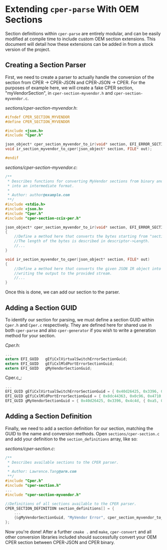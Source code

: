 # Extending `cper-parse` With OEM Sections

Section definitions within `cper-parse` are entirely modular, and can be easily
modified at compile time to include custom OEM section extensions. This document
will detail how these extensions can be added in from a stock version of the
project.

## Creating a Section Parser

First, we need to create a parser to actually handle the conversion of the
section from CPER -> CPER-JSON and CPER-JSON -> CPER. For the purposes of
example here, we will create a fake CPER section, "myVendorSection", in
`cper-section-myvendor.h` and `cper-section-myvendor.c`.

_sections/cper-section-myvendor.h_:

```c
#ifndef CPER_SECTION_MYVENDOR
#define CPER_SECTION_MYVENDOR

#include <json.h>
#include "Cper.h"

json_object* cper_section_myvendor_to_ir(void* section, EFI_ERROR_SECTION_DESCRIPTOR* descriptor);
void ir_section_myvendor_to_cper(json_object* section, FILE* out);

#endif
```

_sections/cper-section-myvendor.c_:

```c
/**
 * Describes functions for converting MyVendor sections from binary and JSON format
 * into an intermediate format.
 *
 * Author: author@example.com
 **/
#include <stdio.h>
#include <json.h>
#include "Cper.h"
#include "cper-section-ccix-per.h"

json_object* cper_section_myvendor_to_ir(void* section, EFI_ERROR_SECTION_DESCRIPTOR* descriptor)
{
    //Define a method here that converts the bytes starting from "section" into JSON IR.
    //The length of the bytes is described in descriptor->Length.
    //...
}

void ir_section_myvendor_to_cper(json_object* section, FILE* out)
{
    //Define a method here that converts the given JSON IR object into CPER binary,
    //writing the output to the provided stream.
    //...
}
```

Once this is done, we can add our section to the parser.

## Adding a Section GUID

To identify our section for parsing, we must define a section GUID within
`Cper.h` and `Cper.c` respectively. They are defined here for shared use in both
`cper-parse` and also `cper-generator` if you wish to write a generation method
for your section.

_Cper.h_:

```c
...
extern EFI_GUID   gEfiCxlVirtualSwitchErrorSectionGuid;
extern EFI_GUID   gEfiCxlMldPortErrorSectionGuid;
extern EFI_GUID   gMyVendorSectionGuid;
```

Cper.c\_:

```c
...
EFI_GUID gEfiCxlVirtualSwitchErrorSectionGuid = { 0x40d26425, 0x3396, 0x4c4d, { 0xa5, 0xda, 0x3d, 0x47, 0x26, 0x3a, 0xf4, 0x25 }};
EFI_GUID gEfiCxlMldPortErrorSectionGuid = { 0x8dc44363, 0x0c96, 0x4710, { 0xb7, 0xbf, 0x04, 0xbb, 0x99, 0x53, 0x4c, 0x3f }};
EFI_GUID gMyVendorSectionGuid = { 0x40d26425, 0x3396, 0x4c4d, { 0xa5, 0xda, 0x3d, 0x47, 0x26, 0x3a, 0xf4, 0x25 }};
```

## Adding a Section Definition

Finally, we need to add a section definition for our section, matching the GUID
to the name and conversion methods. Open `sections/cper-section.c` and add your
definition to the `section_definitions` array, like so:

_sections/cper-section.c_:

```c
/**
 * Describes available sections to the CPER parser.
 *
 * Author: Lawrence.Tang@arm.com
 **/
#include "Cper.h"
#include "cper-section.h"
...
#include "cper-section-myvendor.h"

//Definitions of all sections available to the CPER parser.
CPER_SECTION_DEFINITION section_definitions[] = {
    ...
    {&gMyVendorSectionGuid, "MyVendor Error", cper_section_myvendor_to_ir, ir_section_myvendor_to_cper},
};
```

Now you're done! After a further `cmake .` and `make`, `cper-convert` and all
other conversion libraries included should successfully convert your OEM CPER
section between CPER-JSON and CPER binary.
